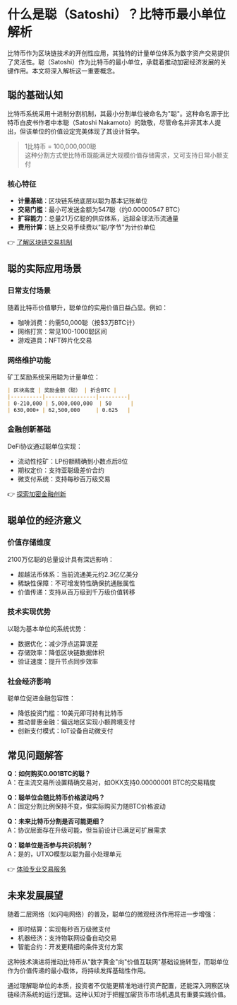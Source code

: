# 什么是聪（Satoshi）？比特币最小单位解析

比特币作为区块链技术的开创性应用，其独特的计量单位体系为数字资产交易提供了灵活性。聪（Satoshi）作为比特币的最小单位，承载着推动加密经济发展的关键作用。本文将深入解析这一重要概念。

## 聪的基础认知
比特币系统采用十进制分割机制，其最小分割单位被命名为"聪"。这种命名源于比特币白皮书作者中本聪（Satoshi Nakamoto）的致敬，尽管命名并非其本人提出，但该单位的价值设定完美体现了其设计哲学。

> 1比特币 = 100,000,000聪  
> 这种分割方式使比特币既能满足大规模价值存储需求，又可支持日常小额支付

### 核心特征
- **计量基础**：区块链系统底层以聪为基本记账单位
- **交易门槛**：最小可发送金额为547聪（约0.00000547 BTC）
- **扩容能力**：总量21万亿聪的供应体系，远超全球法币流通量
- **费用计算**：链上交易手续费以"聪/字节"为计价单位

👉 [了解区块链交易机制](https://bit.ly/okx_welcome)

## 聪的实际应用场景
### 日常支付场景
随着比特币价值攀升，聪单位的实用价值日益凸显。例如：
- 咖啡消费：约需50,000聪（按$3万BTC计）
- 网络打赏：常见100-1000聪区间
- 游戏道具：NFT碎片化交易

### 网络维护功能
矿工奖励系统采用聪为计量单位：
```markdown
| 区块高度 | 奖励金额（聪） | 折合BTC |
|----------|----------------|---------|
| 0-210,000 | 5,000,000,000  | 50      |
| 630,000+ | 62,500,000     | 0.625   |
```

### 金融创新基础
DeFi协议通过聪单位实现：
- 流动性挖矿：LP份额精确到小数点后8位
- 期权定价：支持亚聪级差价合约
- 微支付系统：支持每秒百万级交易

👉 [探索加密金融创新](https://bit.ly/okx_welcome)

## 聪单位的经济意义
### 价值存储维度
2100万亿聪的总量设计具有深远影响：
- 超越法币体系：当前流通美元约2.3亿亿美分
- 稀缺性保障：不可增发特性确保抗通胀属性
- 价值传递：支持从百万级到千万级价值转移

### 技术实现优势
以聪为基本单位的系统优势：
- 数据优化：减少浮点运算误差
- 存储效率：降低区块链数据体积
- 验证速度：提升节点同步效率

### 社会经济影响
聪单位促进金融包容性：
- 降低投资门槛：10美元即可持有比特币
- 推动普惠金融：偏远地区实现小额跨境支付
- 创新支付模式：IoT设备自动微支付

## 常见问题解答
**Q：如何购买0.001BTC的聪？**  
A：在主流交易所设置精确交易对，如OKX支持0.00000001 BTC的交易精度

**Q：聪单位会随比特币价格波动吗？**  
A：固定分割比例保持不变，但实际购买力随BTC价格波动

**Q：未来比特币分割是否可能更细？**  
A：协议层面存在升级可能，但当前设计已满足可扩展需求

**Q：聪单位是否参与共识机制？**  
A：是的，UTXO模型以聪为最小处理单元

👉 [体验专业交易服务](https://bit.ly/okx_welcome)

## 未来发展展望
随着二层网络（如闪电网络）的普及，聪单位的微观经济作用将进一步增强：
- 即时结算：实现每秒百万级微支付
- 机器经济：支持物联网设备自动交易
- 智能合约：开发更精细的条件支付方案

这种技术演进将推动比特币从"数字黄金"向"价值互联网"基础设施转型，而聪单位作为价值传递的最小载体，将持续发挥基础性作用。

通过理解聪单位的本质，投资者不仅能更精准地进行资产配置，还能深入洞察区块链经济系统的运行逻辑。这种认知对于把握加密货币市场机遇具有重要实践价值。